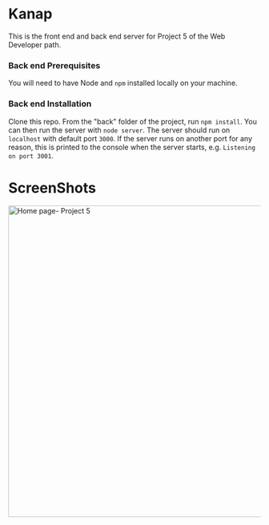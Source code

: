 # Kanap #

This is the front end and back end server for Project 5 of the Web Developer path.

### Back end Prerequisites ###

You will need to have Node and `npm` installed locally on your machine.

### Back end Installation ###

Clone this repo. From the "back" folder of the project, run `npm install`. You 
can then run the server with `node server`. 
The server should run on `localhost` with default port `3000`. If the
server runs on another port for any reason, this is printed to the
console when the server starts, e.g. `Listening on port 3001`.

# ScreenShots #

<img width="621" alt="Home page- Project 5" src="https://user-images.githubusercontent.com/79769086/145896342-e9e5ae78-c100-497c-ab49-f6409edb6c93.png">
